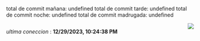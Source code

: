 total de commit mañana: undefined 
total de commit tarde: undefined 
total de commit noche: undefined 
total de commit madrugada: undefined 

<div style="display: flex; justify-content: space-between;">
 <p align="right"><i>ultima coneccion</i> : <b>12/29/2023, 10:24:38 PM</b></p> 
 <img src="https://img.shields.io/badge/GitHub%20Action%20Status-Online-brightgreen?style=flat&logo=githubactions&logoColor=%23ffffff&labelColor=%23181717&color=%232088FF" />
</div>




